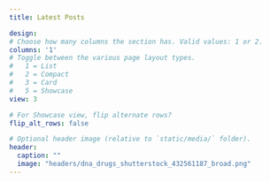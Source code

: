```yaml
---
title: Latest Posts

design:
# Choose how many columns the section has. Valid values: 1 or 2.
columns: '1'
# Toggle between the various page layout types.
#   1 = List
#   2 = Compact  
#   3 = Card
#   5 = Showcase
view: 3

# For Showcase view, flip alternate rows?
flip_alt_rows: false

# Optional header image (relative to `static/media/` folder).
header:
  caption: ""
  image: "headers/dna_drugs_shutterstock_432561187_broad.png"
---
```

